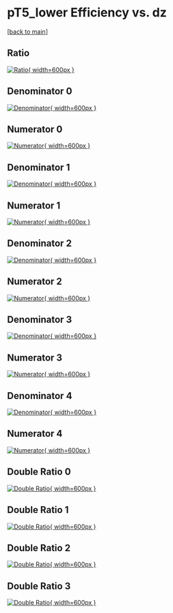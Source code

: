 # pT5_lower Efficiency vs. dz

[[back to main](./)]



## Ratio

[![Ratio](../mtv/var/pT5_lower_vtr_211_-1_eff_dz.png){ width=600px }](../mtv/var/pT5_lower_vtr_211_-1_eff_dz.pdf)

## Denominator 0

[![Denominator](../mtv/den/pT5_lower_vtr_211_-1_eff_dz_den0.png){ width=600px }](../mtv/den/pT5_lower_vtr_211_-1_eff_dz_den0.pdf)

## Numerator 0

[![Numerator](../mtv/num/pT5_lower_vtr_211_-1_eff_dz_num0.png){ width=600px }](../mtv/num/pT5_lower_vtr_211_-1_eff_dz_num0.pdf)

## Denominator 1

[![Denominator](../mtv/den/pT5_lower_vtr_211_-1_eff_dz_den1.png){ width=600px }](../mtv/den/pT5_lower_vtr_211_-1_eff_dz_den1.pdf)

## Numerator 1

[![Numerator](../mtv/num/pT5_lower_vtr_211_-1_eff_dz_num1.png){ width=600px }](../mtv/num/pT5_lower_vtr_211_-1_eff_dz_num1.pdf)

## Denominator 2

[![Denominator](../mtv/den/pT5_lower_vtr_211_-1_eff_dz_den2.png){ width=600px }](../mtv/den/pT5_lower_vtr_211_-1_eff_dz_den2.pdf)

## Numerator 2

[![Numerator](../mtv/num/pT5_lower_vtr_211_-1_eff_dz_num2.png){ width=600px }](../mtv/num/pT5_lower_vtr_211_-1_eff_dz_num2.pdf)

## Denominator 3

[![Denominator](../mtv/den/pT5_lower_vtr_211_-1_eff_dz_den3.png){ width=600px }](../mtv/den/pT5_lower_vtr_211_-1_eff_dz_den3.pdf)

## Numerator 3

[![Numerator](../mtv/num/pT5_lower_vtr_211_-1_eff_dz_num3.png){ width=600px }](../mtv/num/pT5_lower_vtr_211_-1_eff_dz_num3.pdf)

## Denominator 4

[![Denominator](../mtv/den/pT5_lower_vtr_211_-1_eff_dz_den4.png){ width=600px }](../mtv/den/pT5_lower_vtr_211_-1_eff_dz_den4.pdf)

## Numerator 4

[![Numerator](../mtv/num/pT5_lower_vtr_211_-1_eff_dz_num4.png){ width=600px }](../mtv/num/pT5_lower_vtr_211_-1_eff_dz_num4.pdf)

## Double Ratio 0

[![Double Ratio](../mtv/ratio/pT5_lower_vtr_211_-1_eff_dz_ratio0.png){ width=600px }](../mtv/ratio/pT5_lower_vtr_211_-1_eff_dz_ratio0.pdf)

## Double Ratio 1

[![Double Ratio](../mtv/ratio/pT5_lower_vtr_211_-1_eff_dz_ratio1.png){ width=600px }](../mtv/ratio/pT5_lower_vtr_211_-1_eff_dz_ratio1.pdf)

## Double Ratio 2

[![Double Ratio](../mtv/ratio/pT5_lower_vtr_211_-1_eff_dz_ratio2.png){ width=600px }](../mtv/ratio/pT5_lower_vtr_211_-1_eff_dz_ratio2.pdf)

## Double Ratio 3

[![Double Ratio](../mtv/ratio/pT5_lower_vtr_211_-1_eff_dz_ratio3.png){ width=600px }](../mtv/ratio/pT5_lower_vtr_211_-1_eff_dz_ratio3.pdf)

